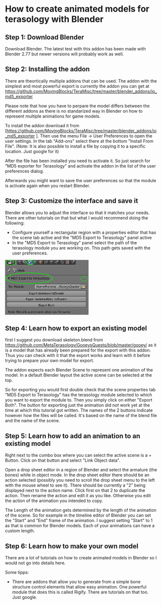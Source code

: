  
# How to create animated models for terasology with Blender

## Step 1: Download Blender
Download Blender. The latest test with this addon has been made with Blender 2.77 but newer versions will probably work as well.

## Step 2: Installing the addon
There are theortically multiple addons that can be used. The addon  with the simplest and most powerful export is currently the addon you can get at https://github.com/MovingBlocks/TeraMisc/tree/master/blender_addons/io_md5_exporter

Please note that how you have to perpare the model differs between the different addons as there is no standarized way in Blender on how to represent multiple animations for game models.

To install the addon download it from [https://github.com/MovingBlocks/TeraMisc/tree/master/blender_addons/io_md5_exporter ]. Then use the menu File -> User Preferences to open the user settings. In the tab "Add-ons" select there at the bottom "Install From File". (Note: It is also possible to install a file by copying it to a specific location. Just google for it)

After the file has been installed you need to activate it. So just search for "MD5 exporter for Terasology" and activate the addon in the list of the user preferences dialog.

Afterwards you might want to save the user preferences so that the module is activate again when you restart Blender.

## Step 3: Customize the interface and save it
Blender allows you to adjust the interface so that it matches your needs. There are other tutorials on that but what I would recommend doing the following:
* Configure yourself a rectangular region with a properties editor that has the scene tab active and the "MD5 Export to Terasology" panel active
* In the "MD5 Export to Terasology" panel select the path of the terasology module you are working on. This path gets saved with the user preferences.

![MD5ExporertToTerasologyPanel](images/MD5ExporertToTerasologyPanel.png "MD5 Exporter to Terasology Panel")

## Step 4: Learn how to export an existing model

first I suggest you download skeleton.blend from https://github.com/MetaTerasology/GooeysQuests/blob/master/gooey/ as it is a model that has already been prepared for the export with this addon. Thus you can check with it that the export works and learn with it before trying to prepare your own model for export.

The addon expects each Blender Scene to represent one animation of the model. In a default Blender layout the active scene can be selected at the top.

So for exporting you would first double check that the scene properties tab "MD5 Export to Terasology" has the terasology module selected to which you want to export the module to. Then you simply click on either "Export Both". The button for exporting just the animation did not work yet at the time at which this tutorial got written. The names of the 2 buttons indicate however how the files will be called. It's based on the name of the blend file and the name of the scene.

## Step 5: Learn how to add an animation to an existing model
Right next to the combo box where you can select the active scene is a + Button. Click on that button and select "Link Object data".

Open a drop sheet editor in a region of Blender and select the armature (the bones) while in object mode.
In the drop sheet editor there should be an action selected (possibly you need to scroll the drop sheet menu to the left with the mouse wheel to see it). There should be currently a "2" being displayed next to the action name. Click first on that 2 to duplicate the action. Then rename the action and edit it as you like. Otherwise you edit the action of the animation you intended to copy.

The Length of the animation gets determined by the length of the animation of the scene. So for example in the timeline editor of Blender you can set the "Start" and "End" frame of the animation. I suggest setting "Start" to 1 as that is common for Blender models. Each of your animations can have a custom length.

## Step 6: Learn how to make your own model

There are a lot of tutorials on how to create animated models in Blender so I would not go into details here.

Some tipps:
* There are addons that allow you to generate from a simple bone structure control elements that allow easy animation. One powerful module that does this is called Rigify. There are tutorials on that too. Just google.
